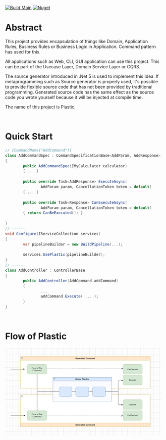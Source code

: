﻿
[![Build Main](https://github.com/sang-hyeon/Plastic/actions/workflows/github_actions.yml/badge.svg?branch=main)](https://github.com/sang-hyeon/Plastic/actions/workflows/github_actions.yml)
[![Nuget](https://img.shields.io/nuget/v/Plastic)](https://www.nuget.org/packages/Plastic/)

# Abstract
This project provides encapsulation of things like Domain, Application Rules, Business Rules or Business Logic in Application. Command pattern has used for this.

All applications such as Web, CLI, GUI application can use this project.
This can be part of the Usecase Layer, Domain Service Layer or CQRS.

The source generator introduced in .Net 5 is used to implement this Idea. If metaprogramming such as Source generator is properly used, it's possible to provide flexible source code that has not been provided by traditional programming.
Generated source code has the same effect as the source code you wrote yourself because it will be injected at compile time.

The name of this project is Plastic.

<br>

# Quick Start
```cs
// [CommandName("AddCommand")]
class AddCommandSpec : CommandSpecificationBase<AddParam, AddResponse>
{
        public AddCommandSpec(IMyCalculator calculator)
        { ... }

        public override Task<AddResponse> ExecuteAsync(
                AddParam param, CancellationToken token = default)
        { ... }
        
        public override Task<Response> CanExecuteAsync(
                AddParam param, CancellationToken token = default)
        { return CanBeExecuted(); }

}
// ------
void Configure(IServiceCollection services)
{
        var pipelineBuilder = new BuildPipeline(...);

        services.UsePlastic(pipelineBuilder);
}
// ------
class AddController : ControllerBase
{
        public AddController(AddCommand addCommand)
        {
                ...
                addCommand.Execute( ... );
        }
}

```

<br>

# Flow of Plastic
![Platstic의 명령 흐름](resources/command-flow.jpg)
